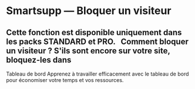 # Smartsupp — Bloquer un visiteur
## Cette fonction est disponible uniquement dans les packs STANDARD et PRO.   Comment bloquer un visiteur ? S'ils sont encore sur votre site, bloquez-les dans
Tableau de bord 
Apprenez à travailler efficacement avec le tableau de bord pour économiser votre temps et vos ressources.

